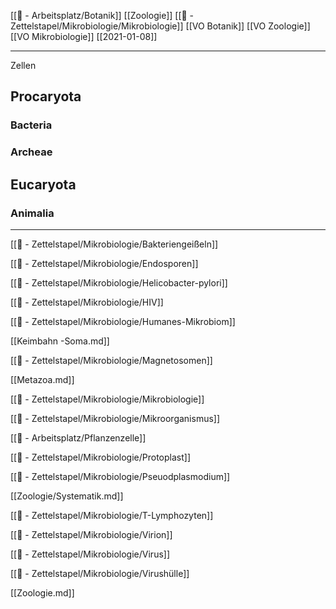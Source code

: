 [[📝 - Arbeitsplatz/Botanik]] [[Zoologie]] [[📄 - Zettelstapel/Mikrobiologie/Mikrobiologie]] [[VO Botanik]] [[VO Zoologie]] [[VO Mikrobiologie]]  [[2021-01-08]]

---

Zellen

## Procaryota

### Bacteria

### Archeae

## Eucaryota

### Animalia



---

[[📄 - Zettelstapel/Mikrobiologie/Bakteriengeißeln]]

[[📄 - Zettelstapel/Mikrobiologie/Endosporen]]

[[📄 - Zettelstapel/Mikrobiologie/Helicobacter-pylori]]

[[📄 - Zettelstapel/Mikrobiologie/HIV]]

[[📄 - Zettelstapel/Mikrobiologie/Humanes-Mikrobiom]]

[[Keimbahn -Soma.md]]

[[📄 - Zettelstapel/Mikrobiologie/Magnetosomen]]

[[Metazoa.md]]

[[📄 - Zettelstapel/Mikrobiologie/Mikrobiologie]]

[[📄 - Zettelstapel/Mikrobiologie/Mikroorganismus]]

[[📝 - Arbeitsplatz/Pflanzenzelle]]

[[📄 - Zettelstapel/Mikrobiologie/Protoplast]]

[[📄 - Zettelstapel/Mikrobiologie/Pseuodplasmodium]]

[[Zoologie/Systematik.md]]

[[📄 - Zettelstapel/Mikrobiologie/T-Lymphozyten]]

[[📄 - Zettelstapel/Mikrobiologie/Virion]]

[[📄 - Zettelstapel/Mikrobiologie/Virus]]

[[📄 - Zettelstapel/Mikrobiologie/Virushülle]]

[[Zoologie.md]]
